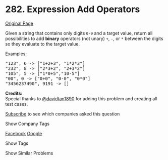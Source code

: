 # 282. Expression Add Operators

[Original Page](https://leetcode.com/problems/expression-add-operators/)

Given a string that contains only digits `0-9` and a target value, return all possibilities to add **binary** operators (not unary) `+`, `-`, or `*` between the digits so they evaluate to the target value.

Examples:  

<pre>"123", 6 -> ["1+2+3", "1*2*3"] 
"232", 8 -> ["2*3+2", "2+3*2"]
"105", 5 -> ["1*0+5","10-5"]
"00", 0 -> ["0+0", "0-0", "0*0"]
"3456237490", 9191 -> []
</pre>

**Credits:**  
Special thanks to [@davidtan1890](https://leetcode.com/discuss/user/davidtan1890) for adding this problem and creating all test cases.

<div>

[Subscribe](/subscribe/) to see which companies asked this question

</div>

<div>

<div id="company_tags" class="btn btn-xs btn-warning">Show Company Tags</div>

<span class="hidebutton">[Facebook](/company/facebook/) [Google](/company/google/)</span></div>

<div>

<div id="tags" class="btn btn-xs btn-warning">Show Tags</div>

<span class="hidebutton" style="display: none;">[Divide and Conquer](/tag/divide-and-conquer/)</span></div>

<div>

<div id="similar" class="btn btn-xs btn-warning">Show Similar Problems</div>

<span class="hidebutton" style="display: none;">[(M) Evaluate Reverse Polish Notation](/problems/evaluate-reverse-polish-notation/) [(H) Basic Calculator](/problems/basic-calculator/) [(M) Basic Calculator II](/problems/basic-calculator-ii/) [(M) Different Ways to Add Parentheses](/problems/different-ways-to-add-parentheses/)</span></div>